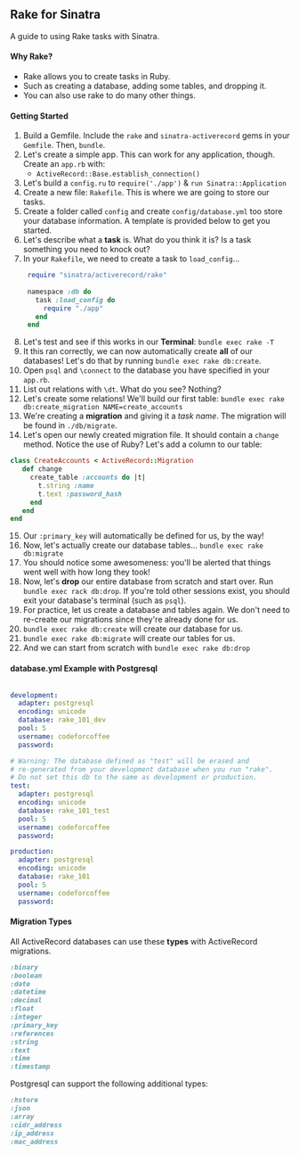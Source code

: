 ## Rake for Sinatra
A guide to using Rake tasks with Sinatra.

#### Why Rake?

* Rake allows you to create tasks in Ruby.
* Such as creating a database, adding some tables, and dropping it.
* You can also use rake to do many other things.

#### Getting Started

1. Build a Gemfile. Include the `rake` and `sinatra-activerecord` gems in your `Gemfile`. Then, `bundle`.
2. Let's create a simple app. This can work for any application, though. Create an `app.rb` with:
    * `ActiveRecord::Base.establish_connection()`
3. Let's build a `config.ru` to `require('./app')` & `run Sinatra::Application`
4. Create a new file: `Rakefile`. This is where we are going to store our tasks.
5. Create a folder called `config` and create `config/database.yml` too store your database information. A template is provided below to get you started.
6. Let's describe what a **task** is. What do you think it is? Is a task something you need to knock out?
7. In your `Rakefile`, we need to create a task to `load_config`...
   ```ruby
    require "sinatra/activerecord/rake"
    
    namespace :db do
      task :load_config do
        require "./app"
      end
    end
    ```
8. Let's test and see if this works in our **Terminal**: `bundle exec rake -T`
9. It this ran correctly, we can now automatically create **all** of our databases! Let's do that by running `bundle exec rake db:create`.
10. Open `psql` and `\connect` to the database you have specified in your `app.rb`.
11. List out relations with `\dt`. What do you see? Nothing?
12. Let's create some relations! We'll build our first table: `bundle exec rake db:create_migration NAME=create_accounts`
13. We're creating a **migration** and giving it a *task name*. The migration will be found in `./db/migrate`.
14. Let's open our newly created migration file. It should contain a `change` method. Notice the use of Ruby? Let's add a column to our table:
   ```ruby
   class CreateAccounts < ActiveRecord::Migration
      def change
        create_table :accounts do |t|
          t.string :name
          t.text :password_hash
        end
      end
   end
   ```
15. Our `:primary_key` will automatically be defined for us, by the way!
16. Now, let's actually create our database tables... `bundle exec rake db:migrate`
17. You should notice some awesomeness: you'll be alerted that things went well with how long they took!
18. Now, let's **drop** our entire database from scratch and start over. Run `bundle exec rack db:drop`. If you're told other sessions exist, you should exit your database's terminal (such as `psql`).
19. For practice, let us create a database and tables again. We don't need to re-create our migrations since they're already done for us.
20. `bundle exec rake db:create` will create our database for us.
21. `bundle exec rake db:migrate` will create our tables for us.
22. And we can start from scratch with `bundle exec rake db:drop`

#### database.yml Example with Postgresql

```yaml

development:
  adapter: postgresql
  encoding: unicode
  database: rake_101_dev
  pool: 5
  username: codeforcoffee
  password:

# Warning: The database defined as "test" will be erased and
# re-generated from your development database when you run "rake".
# Do not set this db to the same as development or production.
test:
  adapter: postgresql
  encoding: unicode
  database: rake_101_test
  pool: 5
  username: codeforcoffee
  password:

production:
  adapter: postgresql
  encoding: unicode
  database: rake_101
  pool: 5
  username: codeforcoffee
  password:

```


#### Migration Types

All ActiveRecord databases can use these **types** with ActiveRecord migrations.

```ruby
:binary
:boolean
:date
:datetime
:decimal
:float
:integer
:primary_key
:references
:string
:text
:time
:timestamp
```

Postgresql can support the following additional types:

```ruby
:hstore
:json
:array
:cidr_address
:ip_address
:mac_address
```
